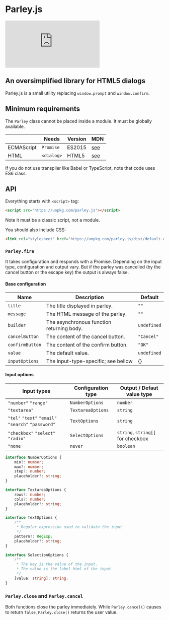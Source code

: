 # Parley.js

![size](https://badgen.net/bundlephobia/minzip/parley.js)

## An oversimplified library for HTML5 dialogs

Parley.js is a small utility replacing `window.prompt` and `window.confirm`.

## Minimum requirements

The `Parley` class cannot be placed inside a module. It must be globally available.

|            | Needs      | Version | MDN                           |
| ---------- | ---------- | ------- | ----------------------------- |
| ECMAScript | `Promise`  | ES2015  | [see](https://mdn.io/Promise) |
| HTML       | `<dialog>` | HTML5   | [see](https://mdn.io/dialog)  |

If you do not use transpiler like Babel or TypeScript, note that code uses ES6 class.

## API

Everything starts with `<script>` tag:

```html
<script src="https://unpkg.com/parley.js"></script>
```

Note it must be a classic script, not a module.

You should also include CSS:

```html
<link rel="stylesheet" href="https://unpkg.com/parley.js/dist/default.css" />
```

### `Parley.fire`

It takes configuration and responds with a Promise. Depending on the input type, configuration and
output vary. But if the parley was cancelled (by the cancel button or the escape key) the output is
always false.

#### Base configuration

| Name                | Description                                  | Default     |
| ------------------- | -------------------------------------------- | ----------- |
| `title`             | The title displayed in parley.               | `""`        |
| `message`           | The HTML message of the parley.              | `""`        |
| `builder`           | The asynchronous function returning body.    | `undefined` |
| `cancelButton`      | The content of the cancel button.            | `"Cancel"`  |
| `confirmButton`     | The content of the confirm button.           | `"OK"`      |
| `value`             | The default value.                           | `undefined` |
| `inputOptions`      | The input-type-specific; see bellow          | {}          |

#### Input options

| Input types                                        | Configuration type | Output / Defaut value type        |
| -------------------------------------------------- | ------------------ | --------------------------------- |
| `"number"` `"range"`                               | `NumberOptions`    | `number`                          |
| `"textarea"`                                       | `TextareaOptions`  | `string`                          |
| `"tel"` `"text"` `"email"` `"search"` `"password"` | `TextOptions`      | `string`                          |
| `"checkbox"` `"select"` `"radio"`                  | `SelectOptions`    | `string`, `string[]` for checkbox |
| `"none`                                            | `never`            | `boolean`                         |

```ts
interface NumberOptions {
    min?: number;
    max?: number;
    step?: number;
    placeholder?: string;
}

interface TextareaOptions {
    rows?: number;
    cols?: number;
    placeholder?: string;
}

interface TextOptions {
    /**
     * Regular expression used to validate the input
     */
    pattern?: RegExp;
    placeholder?: string;
}

interface SelectionOptions {
    /**
     * The key is the value of the input.
     * The value is the label html of the input.
     */
    [value: string]: string;
}
```

### `Parley.close` and `Parley.cancel`

Both functions close the parley immediately. While `Parley.cancel()` causes to return `false`,
`Parley.close()` returns the user value.
